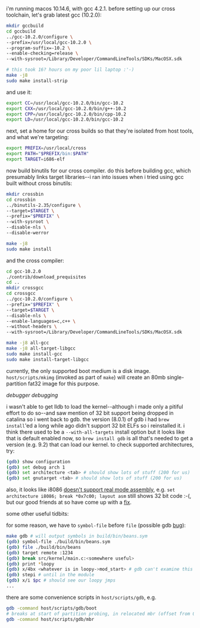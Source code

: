 i'm running macos 10.14.6, with gcc 4.2.1. before setting up our cross
toolchain, let's grab latest gcc (10.2.0):

```sh
mkdir gccbuild
cd gccbuild
../gcc-10.2.0/configure \
--prefix=/usr/local/gcc-10.2.0 \
--program-suffix=-10.2 \
--enable-checking=release \
--with-sysroot=/Library/Developer/CommandLineTools/SDKs/MacOSX.sdk

# this took 16? hours on my poor lil laptop :'-)
make -j8
sudo make install-strip
```

and use it:

```sh
export CC=/usr/local/gcc-10.2.0/bin/gcc-10.2
export CXX=/usr/local/gcc-10.2.0/bin/g++-10.2
export CPP=/usr/local/gcc-10.2.0/bin/cpp-10.2
export LD=/usr/local/gcc-10.2.0/bin/gcc-10.2
```

next, set a home for our cross builds so that they're isolated from host
tools, and what we're targeting:

```sh
export PREFIX=/usr/local/cross
export PATH="$PREFIX/bin:$PATH"
export TARGET=i686-elf
```

now build binutils for our cross compiler. do this before building gcc,
which presumably links target libraries--i ran into issues when i tried using
gcc built without cross binutils:

```sh
mkdir crossbin
cd crossbin
../binutils-2.35/configure \
--target=$TARGET \
--prefix="$PREFIX" \
--with-sysroot \
--disable-nls \
--disable-werror

make -j8
sudo make install
```

and the cross compiler:

```sh
cd gcc-10.2.0
./contrib/download_prequisites
cd ..
mkdir crossgcc
cd crossgcc
../gcc-10.2.0/configure \
--prefix="$PREFIX" \
--target=$TARGET \
--disable-nls \
--enable-languages=c,c++ \
--without-headers \
--with-sysroot=/Library/Developer/CommandLineTools/SDKs/MacOSX.sdk

make -j8 all-gcc
make -j8 all-target-libgcc
sudo make install-gcc
sudo make install-target-libgcc
```

currently, the only supported boot medium is a disk image. `host/scripts/mkimg`
(invoked as part of `make`) will create an 80mb single-partition fat32 image
for this purpose.

_debugger debugging_

i wasn't able to get lldb to load the kernel--although i made only a pitiful
effort to do so--and saw mention of 32 bit support being dropped in catalina so
i went back to gdb. the version (8.0.1) of gdb i had `brew install`'ed a long
while ago didn't support 32 bit ELFs so i reinstalled it. i think there used to
be a `--with-all-targets` install option but it looks like that is default
enabled now, so `brew install gdb` is all that's needed to get a version (e.g.
9.2) that can load our kernel. to check supported architectures, try:

```sh
(gdb) show configuration
(gdb) set debug arch 1
(gdb) set architecture <tab> # should show lots of stuff (200 for us)
(gdb) set gnutarget <tab> # should show lots of stuff (200 for us)
```

also, it looks like i8086 [doesn't support real mode assembly](https://sourceware.org/bugzilla/show_bug.cgi?id=22869),
e.g. `set architecture i8086; break *0x7c00; layout asm` still shows 32 bit code :-(,
but our good friends at so have come up with a [fix](https://stackoverflow.com/questions/32955887/how-to-disassemble-16-bit-x86-boot-sector-code-in-gdb-with-x-i-pc-it-gets-tr).

some other useful tidbits:

for some reason, we have to `symbol-file` before `file` (possible gdb [bug](https://stackoverflow.com/questions/57239664/gdb-reading-symbols-with-symbol-file-command-on-a-core-file)):

```sh
make gdb # will output symbols in build/bin/beans.sym
(gdb) symbol-file ./build/bin/beans.sym
(gdb) file ./build/bin/beans
(gdb) target remote :1234
(gdb) break src/kernel/main.c:<somewhere useful>
(gdb) print *loopy
(gdb) x/4bx <whatever is in loopy->mod_start> # gdb can't examine this memory
(gdb) stepi # until in the module
(gdb) x/i $pc # should see our loopy jmps
...
```

there are some convenience scripts in `host/scripts/gdb`, e.g.

```sh
gdb -command host/scripts/gdb/boot
# breaks at start of partition probing, in relocated mbr (offset from 0x600)
gdb -command host/scripts/gdb/mbr
```
